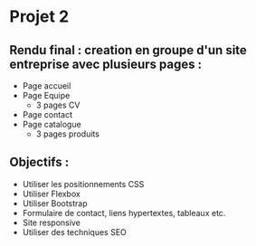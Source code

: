 # Projet 2

## Rendu final : creation en groupe d'un site entreprise avec plusieurs pages :

- Page accueil
- Page Equipe
    - 3 pages CV
- Page contact
- Page catalogue
    - 3 pages produits

## Objectifs :

- Utiliser les positionnements CSS
- Utiliser Flexbox
- Utiliser Bootstrap
- Formulaire de contact, liens hypertextes, tableaux etc.
- Site responsive
- Utiliser des techniques SEO